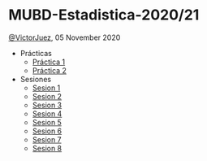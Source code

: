 MUBD-Estadistica-2020/21
================
[@VictorJuez](https://github.com/VictorJuez),
05 November 2020

- Prácticas
  - [Práctica 1](practica1/informe-github.md)
  - [Práctica 2](practica2/Informe-github.md)
- Sesiones
  - [Sesion 1](sesion1/informe.md)
  - [Sesion 2](sesion2/informe.md)
  - [Sesion 3](sesion3/informe.md)
  - [Sesion 4](sesion4/informe.md)
  - [Sesion 5](sesion5/informe.md)
  - [Sesion 6](sesion6y7/MUBD-4.2-Clustering-supervisado-I.pdf)
  - [Sesion 7](sesion6y7/MUBD-4.3-Clustering-supervisado-II.pdf)
  - [Sesion 8](sesion5/s8.R)